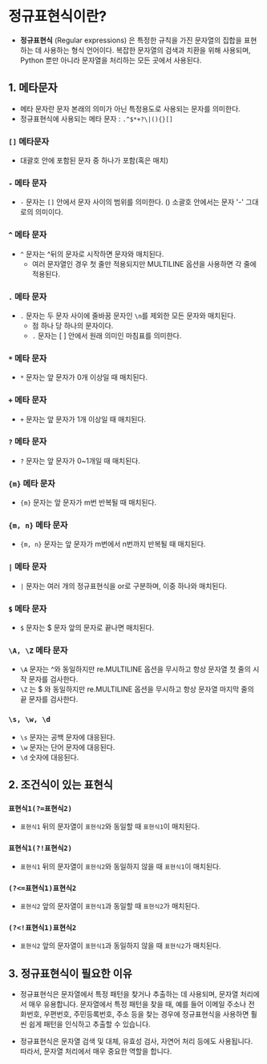 # **정규표현식이란?**
- **정규표현식** (Regular expressions) 은 특정한 규칙을 가진 문자열의 집합을 표현하는 데 사용하는 형식 언어이다. 복잡한 문자열의 검색과 치환을 위해 사용되며, Python 뿐만 아니라 문자열을 처리하는 모든 곳에서 사용된다.


## **1. 메타문자**
- 메타 문자란 문자 본래의 의미가 아닌 특정용도로 사용되는 문자를 의미한다.
- 정규표현식에 사용되는 메타 문자 :  `.^$*+?\|(){}[]`

### `[]` **메타문자**
- 대괄호 안에 포함된 문자 중 하나가 포함(혹은 매치)

### `-` **메타 문자**
- `-` 문자는 `[]` 안에서 문자 사이의 범위를 의미한다. () 소괄호 안에서는 문자 '-' 그대로의 의미이다.

### `^` **메타 문자**
- `^` 문자는 ^뒤의 문자로 시작하면 문자와 매치된다.
    - 여러 문자열인 경우 첫 줄만 적용되지만 MULTILINE 옵션을 사용하면 각 줄에 적용된다.

### `.` **메타 문자**
- `.` 문자는 두 문자 사이에 줄바꿈 문자인 `\n`를 제외한 모든 문자와 매치된다.
    - 점 하나 당 하나의 문자이다.
    - `.` 문자는 [ ] 안에서 원래 의미인 마침표를 의미한다.

### `*` **메타 문자**
- `*` 문자는 앞 문자가 0개 이상일 때 매치된다.

### `+` **메타 문자**
- `+` 문자는 앞 문자가 1개 이상일 때 매치된다.

### `?` **메타 문자**
- `?` 문자는 앞 문자가 0~1개일 때 매치된다.

### `{m}` **메타 문자**
- `{m}` 문자는 앞 문자가 m번 반복될 때 매치된다.

### `{m, n}` **메타 문자**
- `{m, n}` 문자는 앞 문자가 m번에서 n번까지 반복될 때 매치된다.

### `|` **메타 문자**
- `|` 문자는 여러 개의 정규표현식을 or로 구분하며, 이중 하나와 매치된다.

### `$` **메타 문자**
- `$` 문자는 $ 문자 앞의 문자로 끝나면 매치된다.

### `\A, \Z` **메타 문자**
- `\A` 문자는 ^와 동일하지만 re.MULTILINE 옵션을 무시하고 항상 문자열 첫 줄의 시작 문자를 검사한다.
- `\Z` 는 $ 와 동일하지만 re.MULTILINE 옵션을 무시하고 항상 문자열 마지막 줄의 끝 문자를 검사한다.

### `\s, \w, \d`
- `\s` 문자는 공백 문자에 대응된다.
- `\w` 문자는 단어 문자에 대응된다.
- `\d` 숫자에 대응된다. 

## **2. 조건식이 있는 표현식**

### `표현식1(?=표현식2)`
- `표현식1` 뒤의 문자열이 `표현식2`와 동일할 때 `표현식1`이 매치된다.

### `표현식1(?!표현식2)`
- `표현식1` 뒤의 문자열이 `표현식2`와 동일하지 않을 때 `표현식1`이 매치된다.

### `(?<=표현식1)표현식2`
- `표현식2` 앞의 문자열이 `표현식1`과 동일할 때 `표현식2`가 매치된다.

### `(?<!표현식1)표현식2`
- `표현식2` 앞의 문자열이 `표현식1`과 동일하지 않을 때 `표현식2`가 매치된다.


## **3. 정규표현식이 필요한 이유**
- 정규표현식은 문자열에서 특정 패턴을 찾거나 추출하는 데 사용되며, 문자열 처리에서 매우 유용합니다. 문자열에서 특정 패턴을 찾을 때, 예를 들어 이메일 주소나 전화번호, 우편번호, 주민등록번호, 주소 등을 찾는 경우에 정규표현식을 사용하면 훨씬 쉽게 패턴을 인식하고 추출할 수 있습니다.

- 정규표현식은 문자열 검색 및 대체, 유효성 검사, 자연어 처리 등에도 사용됩니다. 따라서, 문자열 처리에서 매우 중요한 역할을 합니다.